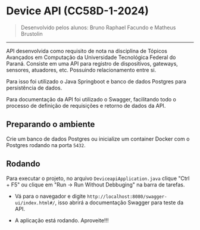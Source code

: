 # Device API (CC58D-1-2024)

> Desenvolvido pelos alunos: Bruno Raphael Facundo e Matheus Brustolin

---

API desenvolvida como requisito de nota na disciplina de Tópicos Avançados em Computação da Universidade Tecnológica Federal do Paraná.
Consiste em uma API para registro de dispositivos, gateways, sensores, atuadores, etc. Possuindo relacionamento entre si.

Para isso foi utilizado o Java Springboot e banco de dados Postgres para persistência de dados.

Para documentação da API foi utilizado o Swagger, facilitando todo o processo de definição de requisições e retorno de dados da API. 

## Preparando o ambiente

Crie um banco de dados Postgres ou inicialize um container Docker com o Postgres rodando na porta `5432`.

## Rodando

Para executar o projeto, no arquivo `DeviceapiApplication.java` clique "Ctrl + F5" ou clique em "Run -> Run Without Debbuging" na barra de tarefas.

- Vá para o navegador e digite `http://localhost:8080/swagger-ui/index.html#/`, isso abrirá a documentação Swagger para teste da API.

- A aplicação está rodando. Aproveite!!!